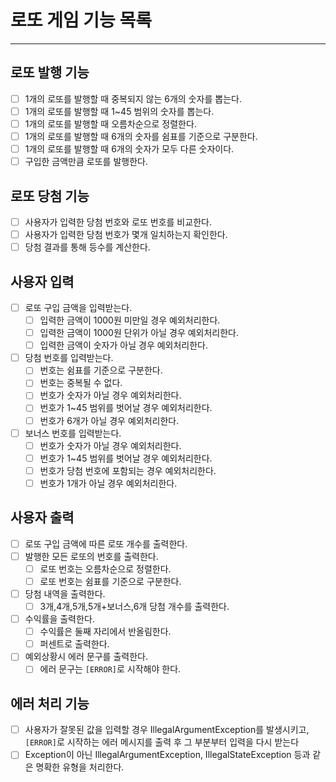 # 로또 게임 기능 목록

------
## 로또 발행 기능
- [ ] 1개의 로또를 발행할 때 중복되지 않는 6개의 숫자를 뽑는다.
- [ ] 1개의 로또를 발행할 때 1~45 범위의 숫자를 뽑는다.
- [ ] 1개의 로또를 발행할 때 오름차순으로 정렬한다.
- [ ] 1개의 로또를 발행할 때 6개의 숫자를 쉼표를 기준으로 구분한다.
- [ ] 1개의 로또를 발행할 때 6개의 숫자가 모두 다른 숫자이다.
- [ ] 구입한 금액만큼 로또를 발행한다.

## 로또 당첨 기능
- [ ] 사용자가 입력한 당첨 번호와 로또 번호를 비교한다.
- [ ] 사용자가 입력한 당첨 번호가 몇개 일치하는지 확인한다.
- [ ] 당첨 결과를 통해 등수를 계산한다.

## 사용자 입력
- [ ] 로또 구입 금액을 입력받는다.
    - [ ] 입력한 금액이 1000원 미만일 경우 예외처리한다.
    - [ ] 입력한 금액이 1000원 단위가 아닐 경우 예외처리한다.
    - [ ] 입력한 금액이 숫자가 아닐 경우 예외처리한다.
- [ ] 당첨 번호를 입력받는다.
    - [ ] 번호는 쉼표를 기준으로 구분한다.
    - [ ] 번호는 중복될 수 없다.
    - [ ] 번호가 숫자가 아닐 경우 예외처리한다.
    - [ ] 번호가 1~45 범위를 벗어날 경우 예외처리한다.
    - [ ] 번호가 6개가 아닐 경우 예외처리한다.
- [ ] 보너스 번호를 입력받는다.
  - [ ] 번호가 숫자가 아닐 경우 예외처리한다.
  - [ ] 번호가 1~45 범위를 벗어날 경우 예외처리한다.
  - [ ] 번호가 당첨 번호에 포함되는 경우 예외처리한다.
  - [ ] 번호가 1개가 아닐 경우 예외처리한다.

## 사용자 출력
- [ ] 로또 구입 금액에 따른 로또 개수를 출력한다.
- [ ] 발행한 모든 로또의 번호를 출력한다.
  - [ ] 로또 번호는 오름차순으로 정렬한다.
  - [ ] 로또 번호는 쉼표를 기준으로 구분한다.
- [ ] 당첨 내역을 출력한다.
  - [ ] 3개,4개,5개,5개+보너스,6개 당첨 개수를 출력한다.
- [ ] 수익률을 출력한다.
  - [ ] 수익률은 둘째 자리에서 반올림한다.
  - [ ] 퍼센트로 출력한다.
- [ ] 예외상황시 에러 문구를 출력한다.
  - [ ] 에러 문구는 `[ERROR]`로 시작해야 한다.

## 에러 처리 기능
- [ ] 사용자가 잘못된 값을 입력할 경우 IllegalArgumentException를 발생시키고, `[ERROR]`로 시작하는 에러 메시지를 출력 후 그 부분부터 입력을 다시 받는다
- [ ] Exception이 아닌 IllegalArgumentException, IllegalStateException 등과 같은 명확한 유형을 처리한다.
